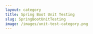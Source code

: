 ```yaml
---
layout: category
title: Spring Boot Unit Testing
slug: SpringBootUnitTesting
image: /images/unit-test-category.png
---
```

